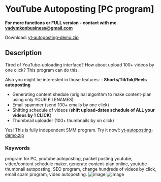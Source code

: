 # YouTube Autoposting [PC program]
**For more functions or FULL version - contact with me vadymkonbusiness@gmail.com**

Download: [yt-autoposting-demo.zip](https://github.com/user-attachments/files/16478619/yt-autoposting-demo.zip)


## Description
Tired of YouTube-uploading interface? How about upload 100+ videos by one click? This program can do this. 

Also you might be interested in those features:
**- Shorts/TikTok/Reels autoposting**
- Generating content shedule (original algorithm to make content-plan using only YOUR FILENAMES)
- Email spammer (send 100+ emails by one click)
- Shifting schedule of videos (**shift upload-dates schedule of ALL your videos by 1 CLICK**)
- Thumbnail uploader (100+ thumbnails by on click)


Yes! This is fully independent SMM program. Try it now!: [yt-autoposting-demo.zip](https://github.com/user-attachments/files/16478619/yt-autoposting-demo.zip)

### Keywords
program for PC, youtube autoposting, packet posting youtube, video/content schedule maker, generate content-plan online, youtube thumbnail autoposting, SEO program, change hundreds of videos by click, email spam program, video autoposting.
![image](https://github.com/user-attachments/assets/e2b3d03f-8f21-46dc-9aad-d687b6395219)
![image](https://github.com/user-attachments/assets/4c112b41-9b82-4fc7-a404-57ee313c7a19)
